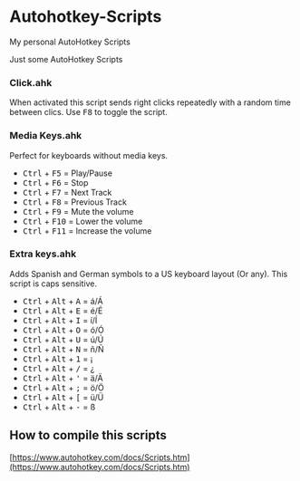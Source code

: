 # Autohotkey-Scripts
My personal AutoHotkey Scripts

Just some AutoHotkey Scripts

### Click.ahk
When activated this script sends right clicks repeatedly with a random time between clics. 
Use <kbd>F8</kbd> to toggle the script. 

### Media Keys.ahk
Perfect for keyboards without media keys.
- <kbd>Ctrl</kbd> + <kbd>F5</kbd> = Play/Pause
- <kbd>Ctrl</kbd> + <kbd>F6</kbd> = Stop
- <kbd>Ctrl</kbd> + <kbd>F7</kbd> = Next Track
- <kbd>Ctrl</kbd> + <kbd>F8</kbd> = Previous Track
- <kbd>Ctrl</kbd> + <kbd>F9</kbd> = Mute the volume
- <kbd>Ctrl</kbd> + <kbd>F10</kbd> = Lower the volume
- <kbd>Ctrl</kbd> + <kbd>F11</kbd> = Increase the volume

### Extra keys.ahk
Adds Spanish and German symbols to a US keyboard layout (Or any).
This script is caps sensitive.
- <kbd>Ctrl</kbd> + <kbd>Alt</kbd> + <kbd>A</kbd> = á/Á
- <kbd>Ctrl</kbd> + <kbd>Alt</kbd> + <kbd>E</kbd> = é/É
- <kbd>Ctrl</kbd> + <kbd>Alt</kbd> + <kbd>I</kbd> = í/Í
- <kbd>Ctrl</kbd> + <kbd>Alt</kbd> + <kbd>O</kbd> = ó/Ó
- <kbd>Ctrl</kbd> + <kbd>Alt</kbd> + <kbd>U</kbd> = ú/Ú
- <kbd>Ctrl</kbd> + <kbd>Alt</kbd> + <kbd>N</kbd> = ñ/Ñ
- <kbd>Ctrl</kbd> + <kbd>Alt</kbd> + <kbd>1</kbd> = ¡
- <kbd>Ctrl</kbd> + <kbd>Alt</kbd> + <kbd>/</kbd> = ¿
- <kbd>Ctrl</kbd> + <kbd>Alt</kbd> + <kbd>'</kbd> = ä/Ä
- <kbd>Ctrl</kbd> + <kbd>Alt</kbd> + <kbd>;</kbd> = ö/Ö
- <kbd>Ctrl</kbd> + <kbd>Alt</kbd> + <kbd>[</kbd> = ü/Ü
- <kbd>Ctrl</kbd> + <kbd>Alt</kbd> + <kbd>-</kbd> = ß

## How to compile this scripts
[https://www.autohotkey.com/docs/Scripts.htm](https://www.autohotkey.com/docs/Scripts.htm)
